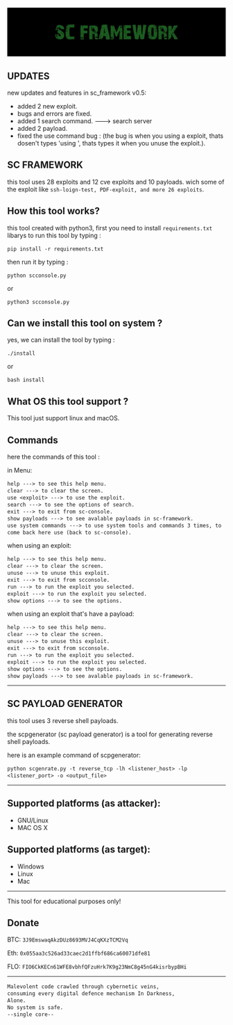 ![SC Framework Banner](images/scbanner.jpg)

UPDATES
-

new updates and features in sc_framework v0.5:

- added 2 new exploit.
- bugs and errors are fixed.
- added 1 search command. ---> search server
- added 2 payload.
- fixed the use command bug : (the bug is when you using a exploit, thats dosen't types 'using <exploit>', thats types it when you unuse the exploit.).


SC FRAMEWORK
-

this tool uses 28 exploits and 12 cve exploits and 10 payloads.
wich some of the exploit like `ssh-loign-test, PDF-exploit, and more 26 exploits`.

How this tool works?
-

this tool created with python3, first you need to install `requirements.txt` libarys to run this tool
by typing :

```
pip install -r requirements.txt
```

then run it by typing :

```
python scconsole.py
```
or
```
python3 scconsole.py
```

Can we install this tool on system ?
-

yes, we can install the tool by typing :

```
./install
```
or
```
bash install
```

What OS this tool support ?
-

This tool just support linux and macOS.

Commands
-

here the commands of this tool :

in Menu:
```
help ---> to see this help menu.
clear ---> to clear the screen.
use <exploit> ---> to use the exploit.
search ---> to see the options of search.
exit ---> to exit from sc-console.
show payloads ---> to see avalable payloads in sc-framework.
use system commands ---> to use system tools and commands 3 times, to come back here use (back to sc-console).
```
when using an exploit:
```
help ---> to see this help menu.
clear ---> to clear the screen.
unuse ---> to unuse this exploit.
exit ---> to exit from scconsole.
run ---> to run the exploit you selected.
exploit ---> to run the exploit you selected.
show options ---> to see the options.
```
when using an exploit that's have a payload:
```
help ---> to see this help menu.
clear ---> to clear the screen.
unuse ---> to unuse this exploit.
exit ---> to exit from scconsole.
run ---> to run the exploit you selected.
exploit ---> to run the exploit you selected.
show options ---> to see the options.
show payloads ---> to see avalable payloads in sc-framework.
```

-------------------------------------------------------------------------

SC PAYLOAD GENERATOR
-

this tool uses 3 reverse shell payloads.

the scpgenerator (sc payload generator) is a tool for generating reverse shell payloads.

here is an example command of scpgenerator:

```
python scgenrate.py -t reverse_tcp -lh <listener_host> -lp <listener_port> -o <output_file>
```


-------------------------------------------------------------------------

Supported platforms (as attacker):
-

- GNU/Linux
- MAC OS X


Supported platforms (as target):
-

- Windows
- Linux
- Mac

-------------------------------------------------------------------------

This tool for educational purposes only! 

Donate
-

BTC: `3J9EmswaqAkzDUz8693MVJ4CqKXzTCM2Vq`

Eth: `0x055aa3c526ad33caec2d1ffbf686ca60071dfe81`

FLO: `FIO6CkKECn61WFE8vbhfQFzuHrk7K9g23NmC8g45nG4kisrbypBHi`

-------------------------------------------------------------------------


```
Malevolent code crawled through cybernetic veins,
consuming every digital defence mechanism In Darkness,
Alone.
No system is safe.
--single core--
```
